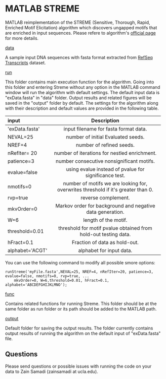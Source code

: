 # MATLAB STREME

MATLAB reimplementation of the STREME (Sensitive, Thorough, Rapid, Enriched Motif Elicitation) algorithm which discovers ungapped motifs that are enriched in input sequences. Please refere to algorithm's [official page](https://meme-suite.org/meme/doc/streme.html) for more details. 

[data](https://github.com/zsamadi/MATLAB-STREME/tree/main/data)

A sample input DNA sequences with fasta format extracted from [RefSeq Transcripts](https://www.ncbi.nlm.nih.gov/genome/guide/human/) dataset.

[run](https://github.com/zsamadi/MATLAB-STREME/tree/main/run)

This folder contains main execution function for the algorithm. Going into this folder and entering Streme without any option in the MATLAB command window will run the algorithm with default settings. The default input data is "exData.fasta" in "data" folder. Output results and related figures will be saved in the "output" folder by default. The  settings for the algorithm along with their description and default values are provided in the following table.

  | input       | Description | 
| :---        |    :----:   |  
|'exData.fasta'      | input filename for fasta format data.       | 
|NEVAL=25  | number of initial Evaluated seeds.        | 
|  NREF=4       |    number of refined seeds.  |
|  nRefIter= 20  |    number of iterations for nestled enrichment.  |
|  patience=3    |    number consecutive nonsignificant motifs.   |
|  evalue=false   |    using evalue instead of pvalue for significance test.  |
|  nmotifs=0      |    number of motifs we are looking for, overwrites threshold if it's greater than 0.  |
|  rvp=true        |   reverse complement.  |
 |  mkvOrder=0    |    Markov order for background and negative data generation.  |
|  W=6            | length of the motif.   |
|  threshold=0.01  |  threshold for motif pvalue obtained from hold-out testing data.   |
| hFract=0.1     |   Fraction of data as hold-out.  |
|  alphabet='ACGT'  |     alphabet for input data.  |

You can use the following command to modify all possible smore options: 

```
runStreme('myFile.fasta',NEVAL=25, NREF=4, nRefIter=20, patience=3, evalue=false, nmotifs=0, rvp=true, ...
    mkvOrder=0, W=6,threshold=0.01, hFract=0.1, alphabet='ABCDEFGHIJKLMNO');

```
  
[func](https://github.com/zsamadi/MATLAB-STREME/tree/main/func)

Contains related functions for running Streme. This folder should be at the same folder as run folder or its path should be added to the MATLAB path. 

[output](https://github.com/zsamadi/MATLAB-STREME/tree/main/output)

Default folder for saving the output results. The folder currently contains output results of running the algorithm on the default input of "exData.fasta" file. 

## Questions
Please send questions or possible issues with running the code on your data to Zain Samadi (zainsamadi at ucla.edu). 
